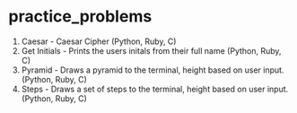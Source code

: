 # practice_problems

1. Caesar - Caesar Cipher (Python, Ruby, C)
2. Get Initials - Prints the users initals from their full name (Python, Ruby, C)
3. Pyramid - Draws a pyramid to the terminal, height based on user input. (Python, Ruby, C)
4. Steps - Draws a set of steps to the terminal, height based on user input. (Python, Ruby, C)
 
